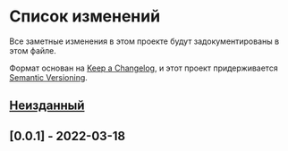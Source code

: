 # Список изменений
Все заметные изменения в этом проекте будут задокументированы в этом файле.

Формат основан на [Keep a Changelog](https://keepachangelog.com/ru/1.0.0/),
и этот проект придерживается [Semantic Versioning](https://semver.org/spec/v2.0.0.html).

## [Неизданный]

## [0.0.1] - 2022-03-18

[Неизданный]: 
[0.0.1]: 
